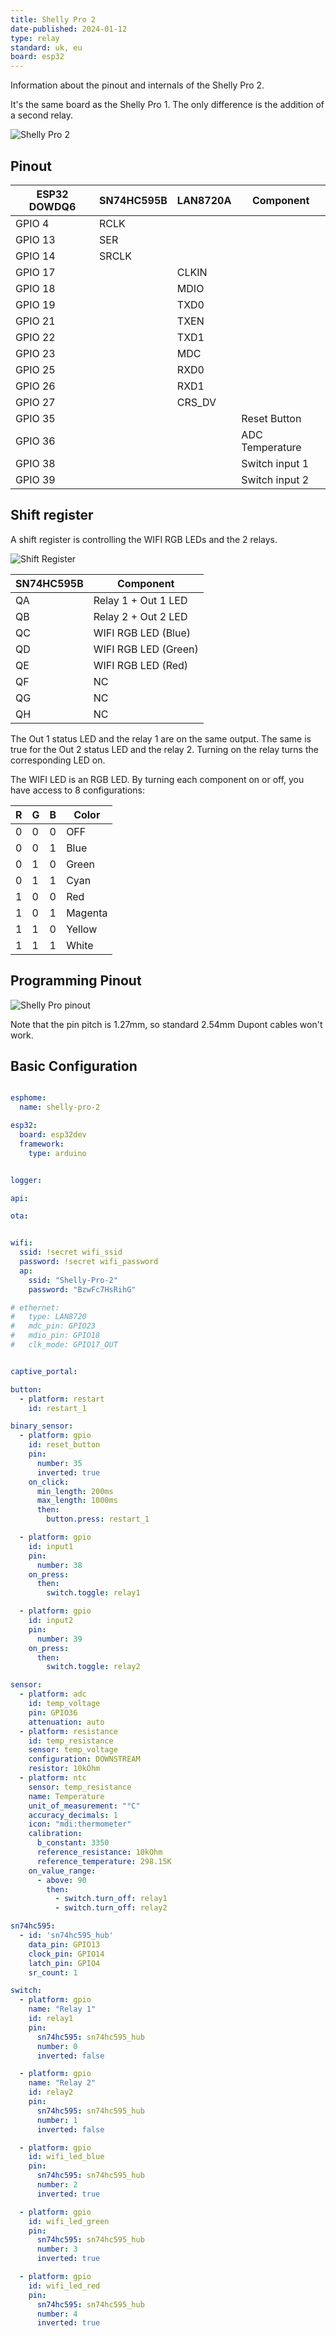 ```yaml
---
title: Shelly Pro 2
date-published: 2024-01-12
type: relay
standard: uk, eu
board: esp32
---
```


Information about the pinout and internals of the Shelly Pro 2.

It's the same board as the Shelly Pro 1. The only difference is the addition of a second relay.

![Shelly Pro 2](shelly-pro-2.jpg)

## Pinout

ESP32 DOWDQ6| SN74HC595B | LAN8720A | Component
------------|------------|----------|----------
GPIO 4      |RCLK        |          |
GPIO 13     |SER         |          |
GPIO 14     |SRCLK       |          |
GPIO 17     |            |CLKIN     |
GPIO 18     |            |MDIO      |
GPIO 19     |            |TXD0      |
GPIO 21     |            |TXEN      |
GPIO 22     |            |TXD1      |
GPIO 23     |            |MDC       |
GPIO 25     |            |RXD0      |
GPIO 26     |            |RXD1      |
GPIO 27     |            |CRS_DV    |
GPIO 35     |            |          |Reset Button
GPIO 36     |            |          |ADC Temperature
GPIO 38     |            |          |Switch input 1
GPIO 39     |            |          |Switch input 2

## Shift register

A shift register is controlling the WIFI RGB LEDs and the 2 relays.

![Shift Register](shift-register.jpg)

SN74HC595B| Component
----------|----------
QA        |Relay 1 + Out 1 LED
QB        |Relay 2 + Out 2 LED
QC        |WIFI RGB LED (Blue)
QD        |WIFI RGB LED (Green)
QE        |WIFI RGB LED (Red)
QF        |NC
QG        |NC
QH        |NC

The Out 1 status LED and the relay 1 are on the same output. The same is true for the Out 2 status LED and the relay 2.
Turning on the relay turns the corresponding LED on.

The WIFI LED is an RGB LED. By turning each component on or off, you have access to 8 configurations:

R|G|B| Color
-|-|-|-------
0|0|0|OFF
0|0|1|Blue
0|1|0|Green
0|1|1|Cyan
1|0|0|Red
1|0|1|Magenta
1|1|0|Yellow
1|1|1|White

## Programming Pinout

![Shelly Pro pinout](https://user-images.githubusercontent.com/38843794/156607973-259d2b27-976c-4b71-9198-ec737f6e95fb.png)

Note that the pin pitch is 1.27mm, so standard 2.54mm Dupont cables won't work.

## Basic Configuration

```yaml

esphome:
  name: shelly-pro-2

esp32:
  board: esp32dev
  framework:
    type: arduino


logger:

api:

ota:


wifi:
  ssid: !secret wifi_ssid
  password: !secret wifi_password
  ap:
    ssid: "Shelly-Pro-2"
    password: "BzwFc7HsRihG"

# ethernet:
#   type: LAN8720
#   mdc_pin: GPIO23
#   mdio_pin: GPIO18
#   clk_mode: GPIO17_OUT


captive_portal:

button:
  - platform: restart
    id: restart_1

binary_sensor:
  - platform: gpio
    id: reset_button
    pin:
      number: 35
      inverted: true
    on_click:
      min_length: 200ms
      max_length: 1000ms
      then:
        button.press: restart_1

  - platform: gpio
    id: input1
    pin:
      number: 38
    on_press:
      then:
        switch.toggle: relay1

  - platform: gpio
    id: input2
    pin:
      number: 39
    on_press:
      then:
        switch.toggle: relay2

sensor:
  - platform: adc
    id: temp_voltage
    pin: GPIO36
    attenuation: auto
  - platform: resistance
    id: temp_resistance
    sensor: temp_voltage
    configuration: DOWNSTREAM
    resistor: 10kOhm
  - platform: ntc
    sensor: temp_resistance
    name: Temperature
    unit_of_measurement: "°C"
    accuracy_decimals: 1
    icon: "mdi:thermometer"
    calibration:
      b_constant: 3350
      reference_resistance: 10kOhm
      reference_temperature: 298.15K
    on_value_range:
      - above: 90
        then:
          - switch.turn_off: relay1
          - switch.turn_off: relay2

sn74hc595:
  - id: 'sn74hc595_hub'
    data_pin: GPIO13
    clock_pin: GPIO14
    latch_pin: GPIO4
    sr_count: 1

switch:
  - platform: gpio
    name: "Relay 1"
    id: relay1
    pin:
      sn74hc595: sn74hc595_hub
      number: 0
      inverted: false

  - platform: gpio
    name: "Relay 2"
    id: relay2
    pin:
      sn74hc595: sn74hc595_hub
      number: 1
      inverted: false

  - platform: gpio
    id: wifi_led_blue
    pin:
      sn74hc595: sn74hc595_hub
      number: 2
      inverted: true

  - platform: gpio
    id: wifi_led_green
    pin:
      sn74hc595: sn74hc595_hub
      number: 3
      inverted: true

  - platform: gpio
    id: wifi_led_red
    pin:
      sn74hc595: sn74hc595_hub
      number: 4
      inverted: true
```
